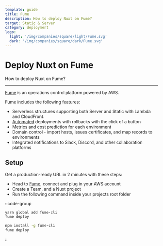 ```yaml
---
template: guide
title: Fume
description: How to deploy Nuxt on Fume?
target: Static & Server
category: deployment
logo:
  light: '/img/companies/square/light/Fume.svg'
  dark: '/img/companies/square/dark/Fume.svg'
---
```


# Deploy Nuxt on Fume

How to deploy Nuxt on Fume?

---

[Fume](https://fume.app/) is an operations control platform powered by AWS.

Fume includes the following features:

- Serverless structures supporting both Server and Static with Lambda and CloudFront.
- [Automated](https://github.com/marketplace/actions/fume-deployment) deployments with rollbacks with the click of a button
- Metrics and cost prediction for each environment
- Domain control - import hosts, issues certificates, and map records to environments
- Integrated notifications to Slack, Discord, and other collaboration platforms

## Setup

Get a production-ready URL in 2 minutes with these steps:

- Head to [Fume](https://fume.app), connect and plug in your AWS account
- Create a Team, and a Nuxt project
- Run the following command inside your projects root folder

::code-group

```bash [Yarn]
yarn global add fume-cli
fume deploy
```

```bash [NPM]
npm install -g fume-cli
fume deploy
```

::
